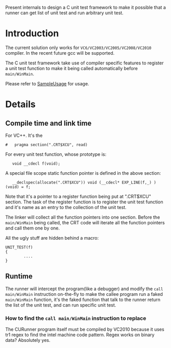 Present internals to design a C unit test framework to make it possible that a runner can get list of unit test and run arbitrary unit test.

# Introduction #

The current solution only works for `VC6/VC2003/VC2005/VC2008/VC2010` compiler. In the recent future gcc will be supported.

The C unit test framework take use of compiler specific features to register a unit test function to make it being called automatically before `main/WinMain`.

Please refer to [SampleUsage](SampleUsage.md) for usage.

# Details #

## Compile time and link time ##
For VC++. It's the

```
#   pragma section(".CRT$XCU", read)
```

For every unit test function, whose prototype is:
```
   void __cdecl f(void);
```
A special file scope static function pointer is defined in the above section:
```
   __declspec(allocate(".CRT$XCU")) void (__cdecl* EXP_LINE(f,_) )(void) = f;
```

Note that it's a pointer to a register function being put at ".CRT$XCU" section. The task of the register function is to register the unit test function and it's name as an entry to the collection of the unit test.

The linker will collect all the function pointers into one section. Before the `main/WinMain` being called, the CRT code will iterate all the function pointers and call them one by one.

All the ugly stuff are hidden behind a macro:
```
UNIT_TEST(f)
{
        ....
}
```

## Runtime ##
The runner will intercept the program(like a debugger) and modify the `call main/WinMain` instruction on-the-fly to make the callee program run a faked `main/WinMain` function, it's the faked function that talk to the runner return the list of the unit test, and can run specific unit test.

### How to find the `call main/WinMain` instruction to replace ###
The CURunner program itself must be compiled by VC2010 because it uses tr1 regex to find the intel machine code pattern. Regex works on binary data? Absolutely yes.
